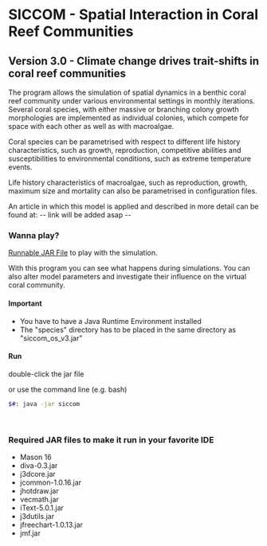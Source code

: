 # SICCOM - Spatial Interaction in Coral Reef Communities

## Version 3.0 - Climate change drives trait-shifts in coral reef communities
The program allows the simulation of spatial dynamics in a benthic coral reef community under various environmental settings in monthly iterations. Several coral species, with either massive or branching colony growth morphologies are implemented as individual colonies, which compete for space with each other as well as with macroalgae.


Coral species can be parametrised with respect to different life history characteristics, such as growth, reproduction, competitive abilities and susceptibilities to environmental conditions, such as extreme temperature events.


Life history characteristics of macroalgae, such as reproduction, growth, maximum size and mortality can also be parametrised in configuration files.




An article in which this model is applied and described in more detail can be found at:
-- link will be added asap -- 
<br/>

### Wanna play?
<a href="https://github.com/danukub/siccom_v3/blob/master/siccom_os_v3.jar" 
alt="Runnable JAR File (siccom_os_v3.jar) within the project" />Runnable JAR File</a> to play with the simulation. 

With this program you can see what happens during simulations. You can also alter model parameters and investigate their influence on the virtual coral community.

#### Important
- You have to have a Java Runtime Environment installed
- The "species" directory has to be placed in the same directory as "siccom_os_v3.jar"
#### Run
double-click the jar file

or use the command line (e.g. bash)
```bash
$#: java -jar siccom
``` 
<br/>
    


### Required JAR files to make it run in your favorite IDE
- Mason 16
- diva-0.3.jar
- j3dcore.jar   
- jcommon-1.0.16.jar     
- jhotdraw.jar  
- vecmath.jar
- iText-5.0.1.jar  
- j3dutils.jar  
- jfreechart-1.0.13.jar  
- jmf.jar
